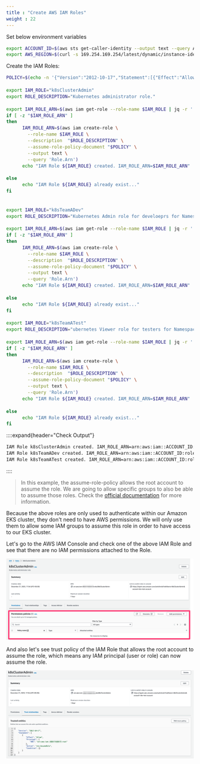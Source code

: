 ```yaml
---
title : "Create AWS IAM Roles"
weight : 22
---
```


Set below environment variables

```bash
export ACCOUNT_ID=$(aws sts get-caller-identity --output text --query Account)
export AWS_REGION=$(curl -s 169.254.169.254/latest/dynamic/instance-identity/document | jq -r '.region')
```


Create the IAM Roles:

```bash
POLICY=$(echo -n '{"Version":"2012-10-17","Statement":[{"Effect":"Allow","Principal":{"AWS":"arn:aws:iam::'; echo -n "$ACCOUNT_ID"; echo -n ':root"},"Action":"sts:AssumeRole","Condition":{}}]}')

export IAM_ROLE="k8sClusterAdmin"
export ROLE_DESCRIPTION="Kubernetes administrator role."

export IAM_ROLE_ARN=$(aws iam get-role --role-name $IAM_ROLE | jq -r '.Role.Arn')
if [ -z "$IAM_ROLE_ARN" ]
then
      IAM_ROLE_ARN=$(aws iam create-role \
        --role-name $IAM_ROLE \
        --description  "$ROLE_DESCRIPTION" \
        --assume-role-policy-document "$POLICY" \
        --output text \
        --query 'Role.Arn')
      echo "IAM Role ${IAM_ROLE} created. IAM_ROLE_ARN=$IAM_ROLE_ARN"
  
else
      echo "IAM Role ${IAM_ROLE} already exist..."
fi


export IAM_ROLE="k8sTeamADev"
export ROLE_DESCRIPTION="Kubernetes Admin role for develoeprs for Namespace team-a"

export IAM_ROLE_ARN=$(aws iam get-role --role-name $IAM_ROLE | jq -r '.Role.Arn')
if [ -z "$IAM_ROLE_ARN" ]
then
      IAM_ROLE_ARN=$(aws iam create-role \
        --role-name $IAM_ROLE \
        --description  "$ROLE_DESCRIPTION" \
        --assume-role-policy-document "$POLICY" \
        --output text \
        --query 'Role.Arn')
      echo "IAM Role ${IAM_ROLE} created. IAM_ROLE_ARN=$IAM_ROLE_ARN"
  
else
      echo "IAM Role ${IAM_ROLE} already exist..."
fi

export IAM_ROLE="k8sTeamATest"
export ROLE_DESCRIPTION="ubernetes Viewer role for testers for Namespace team-a"

export IAM_ROLE_ARN=$(aws iam get-role --role-name $IAM_ROLE | jq -r '.Role.Arn')
if [ -z "$IAM_ROLE_ARN" ]
then
      IAM_ROLE_ARN=$(aws iam create-role \
        --role-name $IAM_ROLE \
        --description  "$ROLE_DESCRIPTION" \
        --assume-role-policy-document "$POLICY" \
        --output text \
        --query 'Role.Arn')
      echo "IAM Role ${IAM_ROLE} created. IAM_ROLE_ARN=$IAM_ROLE_ARN"
  
else
      echo "IAM Role ${IAM_ROLE} already exist..."
fi

```

::::expand{header="Check Output"}
```bash
IAM Role k8sClusterAdmin created. IAM_ROLE_ARN=arn:aws:iam::ACCOUNT_ID:role/k8sClusterAdmin
IAM Role k8sTeamADev created. IAM_ROLE_ARN=arn:aws:iam::ACCOUNT_ID:role/k8sTeamADev
IAM Role k8sTeamATest created. IAM_ROLE_ARN=arn:aws:iam::ACCOUNT_ID:role/k8sTeamATest
```
::::


> In this example, the assume-role-policy allows the root account to assume the role. We are going to allow specific groups to also be able to assume those roles. Check the [official documentation](https://docs.aws.amazon.com/eks/latest/userguide/iam-roles-for-service-accounts-technical-overview.html)  for more information.


Because the above roles are only used to authenticate within our Amazon EKS cluster, they don't need to have AWS permissions. We will only use them to allow some IAM groups to assume this role in order to have access to our EKS cluster.

Let's go to the AWS IAM Console and check one of the above IAM Role and see that there are no IAM permissions attached to the Role.

![k8sClusterAdmin-role](/static/images/iam/eks-access-management/k8sClusterAdmin-role.png)


And also let's see trust policy of the IAM Role that allows the root account to assume the role, which means 
any IAM principal (user or role) can now assume the role.

![k8sClusterAdmin-trust-policy](/static/images/iam/eks-access-management/k8sClusterAdmin-trust-policy.png)

